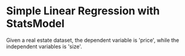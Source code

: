 # Simple Linear Regression with StatsModel

Given a real estate dataset, the dependent variable is 'price', while the independent variables is 'size'.
